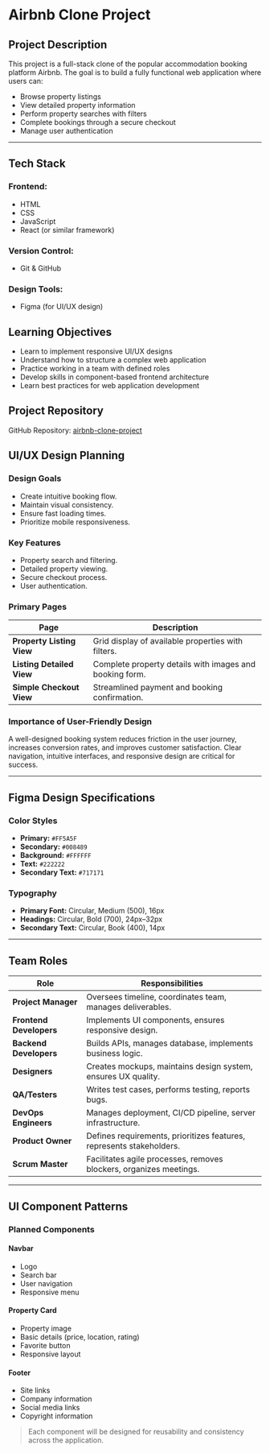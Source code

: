 # Airbnb Clone Project 
## Project Description
This project is a full-stack clone of the popular accommodation booking platform Airbnb. The goal is to build a fully functional web application where users can:

- Browse property listings
- View detailed property information
- Perform property searches with filters
- Complete bookings through a secure checkout
- Manage user authentication

 ---
## Tech Stack
### Frontend:
- HTML
- CSS
- JavaScript
- React (or similar framework)

### Version Control:
- Git & GitHub

### Design Tools:
- Figma (for UI/UX design)

## Learning Objectives
- Learn to implement responsive UI/UX designs
- Understand how to structure a complex web application
- Practice working in a team with defined roles
- Develop skills in component-based frontend architecture
- Learn best practices for web application development

## Project Repository
GitHub Repository: [airbnb-clone-project](https://github.com/mercyXp/airbnb-clone-project)


## UI/UX Design Planning

### Design Goals

- Create intuitive booking flow.
- Maintain visual consistency.
- Ensure fast loading times.
- Prioritize mobile responsiveness.

### Key Features

- Property search and filtering.
- Detailed property viewing.
- Secure checkout process.
- User authentication.

### Primary Pages

| Page                 | Description |
|-----------------------|-------------|
| **Property Listing View** | Grid display of available properties with filters. |
| **Listing Detailed View** | Complete property details with images and booking form. |
| **Simple Checkout View**  | Streamlined payment and booking confirmation. |

### Importance of User-Friendly Design

A well-designed booking system reduces friction in the user journey, increases conversion rates, and improves customer satisfaction. Clear navigation, intuitive interfaces, and responsive design are critical for success.

---

## Figma Design Specifications

### Color Styles

- **Primary:** `#FF5A5F`
- **Secondary:** `#008489`
- **Background:** `#FFFFFF`
- **Text:** `#222222`
- **Secondary Text:** `#717171`

### Typography

- **Primary Font:** Circular, Medium (500), 16px
- **Headings:** Circular, Bold (700), 24px–32px
- **Secondary Text:** Circular, Book (400), 14px

---

## Team Roles 

| Role | Responsibilities |
|------|-------------------|
| **Project Manager** | Oversees timeline, coordinates team, manages deliverables. |
| **Frontend Developers** | Implements UI components, ensures responsive design. |
| **Backend Developers** | Builds APIs, manages database, implements business logic. |
| **Designers** | Creates mockups, maintains design system, ensures UX quality. |
| **QA/Testers** | Writes test cases, performs testing, reports bugs. |
| **DevOps Engineers** | Manages deployment, CI/CD pipeline, server infrastructure. |
| **Product Owner** | Defines requirements, prioritizes features, represents stakeholders. |
| **Scrum Master** | Facilitates agile processes, removes blockers, organizes meetings. |

---

## UI Component Patterns

### Planned Components

#### Navbar

- Logo
- Search bar
- User navigation
- Responsive menu

#### Property Card

- Property image
- Basic details (price, location, rating)
- Favorite button
- Responsive layout

#### Footer

- Site links
- Company information
- Social media links
- Copyright information

> Each component will be designed for reusability and consistency across the application.
